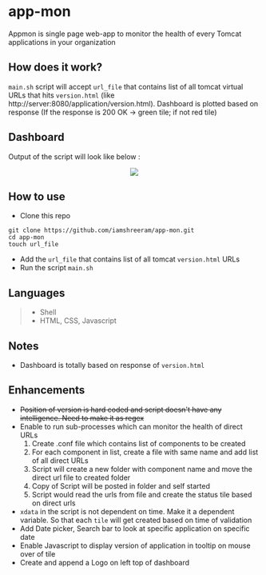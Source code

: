 # app-mon
Appmon is single page web-app to monitor the health of every Tomcat applications in your organization

## How does it work?
`main.sh` script will accept `url_file` that contains list of all tomcat virtual URLs that hits `version.html` (like http://server:8080/application/version.html). Dashboard is plotted based on response (If the response is 200 OK -> green tile; if not red tile)

##  Dashboard
Output of the script will look like below :

<p align="center">
    <a href="#">
        <img src="https://cdn.rawgit.com/iamshreeram/app-mon/master/AppStatus.png" />
    </a>
    <br>
</p>

## How to use

* Clone this repo 
```
git clone https://github.com/iamshreeram/app-mon.git
cd app-mon
touch url_file
```
* Add the `url_file` that contains list of all tomcat `version.html` URLs 
* Run the script `main.sh`


## Languages
> * Shell
> * HTML, CSS, Javascript 

## Notes 
* Dashboard is totally based on response of `version.html`

 
## Enhancements
* ~~Position of version is hard coded and script doesn't have any intelligence. Need to make it as regex~~
* Enable to run sub-processes which can monitor the health of direct URLs
	1. Create .conf file which contains list of components to be created 
	2. For each component in list, create a file with same name and add list of all direct URLs
	3. Script will create a new folder with component name and move the direct url file to created folder
	4. Copy of Script will be posted in folder and self started
	5. Script would read the urls from file and create the status tile based on direct urls
* `xdata` in the script is not dependent on time. Make it a dependent variable. So that each `tile` will get created based on time of validation
* Add Date picker, Search bar to look at specific application on specific date
* Enable Javascript to display version of application in tooltip on mouse over of tile
* Create and append a Logo on left top of dashboard 